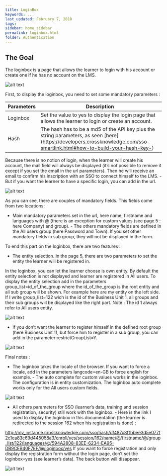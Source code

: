```yaml
---
title: LoginBox
keywords: ...
last_updated: February 7, 2018
tags:
sidebar: home_sidebar
permalink: loginbox.html
folder: Authentication
---
```


## The Goal

The loginbox is a page that allows the learner to login with his account or create one if he has no account on the LMS.

![alt text](http://developers.crossknowledge.com/images/loginbox1.jpg)

First, to display the loginbox, you need to set some mandatory parameters :

Parameters | Description
--- | ---
Loginbox | Set the value to yes to display the login page that allows the learner to login or create an account.
Hash | The hash has to be a md5 of the API key plus the string parameters, as seen [here] (https://developers.crossknowledge.com/sso-smartlink.html#how-to-build-your-hash-key-)

Because there is no notion of login, when the learner will create his account, the mail field will always be displayed (it’s not possible to remove it except if you set the email in the url parameters). 
Then he will receive an email to confirm his inscription with an SSO to connect himself to the LMS. - But if you want the learner to have a specific login, you can add in the url.

![alt text](http://developers.crossknowledge.com/images/loginbox2.jpg)

As you can see, there are couples of mandatory fields. This fields come from two locations:

* Main mandatory parameters set in the url, here name, firstname and languages with @ (there is an exception for custom values (see page 5 : here Company) and group). - The others mandatory fields are defined in the All users group (here Password and Town). If you set other mandatory fields in sub group, they will not be displayed in the form.

To end this part on the loginbox, there are two features :

* The entity selection. In the page 5, there are two parameters to set the entity the learner will be registered in. 

In the loginbox, you can let the learner choose is own entity. 
By default the entity selection is not displayed and learner are registered in All users. 
To display the entity selection add in the parameters group_list=id_of_the_group where the id_of_the_group is the root entity and all sub group will be shown. 
For example here are my entity on the left side. If I write group_list=122 wich is the id of the Business Unit 1, all groups and their sub groups will be displayed like the right part. Note : The id 1 always refer to All users entity.

![alt text](http://developers.crossknowledge.com/images/loginbox3.jpg)

* If you don’t want the learner to register himself in the defined root group (here Business Unit 1), but force him to register in a sub group, you can add in the parameter restrictGroupList=Y.

![alt text](http://developers.crossknowledge.com/images/loginbox4.jpg)

Final notes :

* The loginbox takes the locale of the browser. If you want to force a locale, add in the parameters langcode=en-GB to force english for example. - The auto complete for custom values works in the loginbox. The configuration is in entity customization. The loginbox auto complete works only for the All users custom fields.

![alt text](http://developers.crossknowledge.com/images/loginbox5.jpg)

* All others parameters for SSO (learner’s data, training and session registration, security) still work with the loginbox. - Here is the link I used to display the loginbox in this documentation (the learner is redirected to the session 162 when his registration is done) :

http://my_instance.crossknowledge.com/sso/hash/df487c8f1bbee3d5e077f2c1ea83c69d445058a3/enroll/yes/session/162/name/@/firstname/@/group_list/122/languages/@/594A2808-83EE-6234-EA95-DB9CEB40F7EF/@/loginbox/yes
If you want to force registration and only display the registration form without the login page, don’t set the loginbox=yes (see learner’s data). 
The back button will disappear.

![alt text](http://developers.crossknowledge.com/images/loginbox6.jpg)




